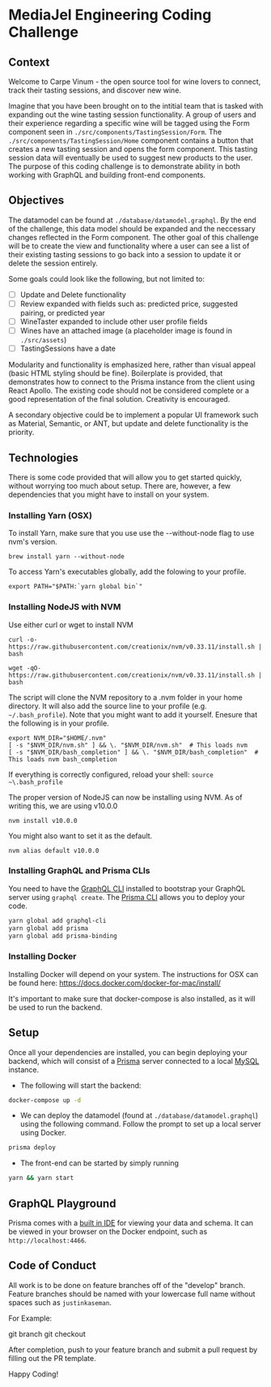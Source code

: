 # MediaJel Engineering Coding Challenge

## Context

Welcome to Carpe Vinum -  the open source tool for wine lovers to connect, track their tasting sessions, and discover new wine.

Imagine that you have been brought on to the intitial team that is tasked with expanding out the wine tasting session functionality. A group of users and their experience regarding a specific wine will be tagged using the Form component seen in `./src/components/TastingSession/Form`. The `./src/components/TastingSession/Home` component contains a button that creates a new tasting session and opens the form component. This tasting session data will eventually be used to suggest new products to the user. The purpose of this coding challenge is to demonstrate ability in both working with GraphQL and building front-end components.

## Objectives

The datamodel can be found at `./database/datamodel.graphql`. By the end of the challenge, this data model should be expanded and the neccessary changes reflected in the Form component. The other goal of this challenge will be to create the view and functionality where a user can see a list of their existing tasting sessions to go back into a session to update it or delete the session entirely.

Some goals could look like the following, but not limited to:

- [ ] Update and Delete functionality
- [ ] Review expanded with fields such as: predicted price, suggested pairing, or predicted year
- [ ] WineTaster expanded to include other user profile fields
- [ ] Wines have an attached image (a placeholder image is found in `./src/assets`)
- [ ] TastingSessions have a date

Modularity and functionality is emphasized here, rather than visual appeal (basic HTML styling should be fine). Boilerplate is provided, that demonstrates how to connect to the Prisma instance from the client using React Apollo. The existing code should not be considered complete or a good representation of the final solution. Creativity is encouraged. 

A secondary objective could be to implement a popular UI framework such as Material, Semantic, or ANT, but update and delete functionality is the priority.

## Technologies
There is some code provided that will allow you to get started quickly, without worrying too much about setup. There are, however, a few dependencies that you might have to install on your system.

### Installing Yarn (OSX)
To install Yarn, make sure that you use use the --without-node flag to use nvm's version.

```
brew install yarn --without-node
```

To access Yarn's executables globally, add the folowing to your profile.

```
export PATH="$PATH:`yarn global bin`"
```

### Installing NodeJS with NVM
Use either curl or wget to install NVM

```
curl -o- https://raw.githubusercontent.com/creationix/nvm/v0.33.11/install.sh | bash
```

```
wget -qO- https://raw.githubusercontent.com/creationix/nvm/v0.33.11/install.sh | bash
```

The script will clone the NVM repository to a .nvm folder in your home directory. It will also add the source
line to your profile (e.g. `~/.bash_profile`). Note that you might want to add it yourself.
Enesure that the following is in your profile.

```
export NVM_DIR="$HOME/.nvm"
[ -s "$NVM_DIR/nvm.sh" ] && \. "$NVM_DIR/nvm.sh"  # This loads nvm
[ -s "$NVM_DIR/bash_completion" ] && \. "$NVM_DIR/bash_completion"  # This loads nvm bash_completion
```

If everything is correctly configured, reload your shell: `source ~\.bash_profile`

The proper version of NodeJS can now be installing using NVM. As of writing this, we are using v10.0.0

```
nvm install v10.0.0
```

You might also want to set it as the default.

```
nvm alias default v10.0.0
```

### Installing GraphQL and Prisma CLIs
You need to have the [GraphQL CLI](https://github.com/graphql-cli/graphql-cli) installed to bootstrap your GraphQL server using `graphql create`. The [Prisma CLI](https://github.com/prismagraphql/prisma/) allows you to deploy your code.

```sh
yarn global add graphql-cli
yarn global add prisma
yarn global add prisma-binding
```

### Installing Docker
Installing Docker will depend on your system.  The instructions for OSX can be found here: https://docs.docker.com/docker-for-mac/install/

It's important to make sure that docker-compose is also installed, as it will be used to run the backend. 

## Setup

Once all your dependencies are installed, you can begin deploying your backend, which will consist of a [Prisma](https://www.prisma.io/) server connected to a local [MySQL](https://www.mysql.com/) instance. 

- The following will start the backend: 
```sh
docker-compose up -d
```
- We can deploy the datamodel (found at `./database/datamodel.graphql`) using the following command. Follow the prompt to set up a local server using Docker.
```sh
prisma deploy
```
- The front-end can be started by simply running
```sh
yarn && yarn start
```

## GraphQL Playground

Prisma comes with a [built in IDE](https://github.com/prisma/graphql-playground) for viewing your data and schema. It can be viewed in your browser on the Docker endpoint, such as `http://localhost:4466`.

## Code of Conduct

All work is to be done on feature branches off of the "develop" branch. Feature branches should be named with your lowercase full name without spaces such as `justinkaseman`.

For Example:

git branch <initials-feature>
git checkout <initials-feature>

After completion, push to your feature branch and submit a pull request by filling out the PR template.

Happy Coding!

